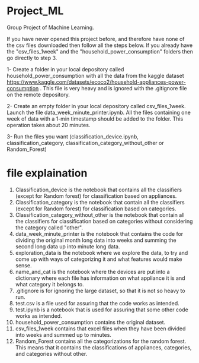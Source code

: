 # Project_ML
Group Project of Machine Learning.

If you have never opened this project before, and therefore have none of the csv files downloaded then follow all the steps below. If you already have the "csv_files_1week" and the "household_power_consumption" folders then go directly to step 3.

1- Create a folder in your local depository called household_power_consumption with all the data from the  kaggle dataset https://www.kaggle.com/datasets/ecoco2/household-appliances-power-consumption . This file is very heavy and is ignored with the .gitignore file on the remote depository.

2- Create an empty folder in your local depository called csv_files_1week. Launch the file data_week_minute_printer.ipynb. All the files containing one week of data with a 1-min timestamp should be added to the folder. This operation takes about 20 minutes.

3- Run the files you want (classification_device.ipynb, classification_category, classification_category_without_other or Random_Forest)

# file explaination

1. Classification_device is the notebook that contains all the classifiers (except for Random forest) for classification based on appliances.
2. Classification_category is the notebook that contain all the classifiers (except for Random forest) for classification based on categories.
3. Classification_category_without_other is the notebook that contain all the classifiers for classification based on categories without considering the category called "other".
4. data_week_minute_printer is the notebook that contains the code for dividing the original month long data into weeks and summing the second long data up into minute long data.
5. exploration_data is the notebook where we explore the data, to try and come up with ways of categorizing it and what features would make sense.
6. name_and_cat is the notebook where the devices are put into a dictionary where each file has information on what appliance it is and what category it belongs to.
7. .gitignore is for ignoring the large dataset, so that it is not so heavy to run.
8. test.csv is a file used for assuring that the code works as intended.
9. test.ipynb is a notebook that is used for assuring that some other code works as intended.
10. household_power_consumption contains the original dataset.
11. csv_files_1week contains that excel files when they have been divided into weeks and summed up to minutes.
12. Random_Forest contains all the categorizations for the random forest. This means that it contains the classifications of appliances, categories, and categories without other. 